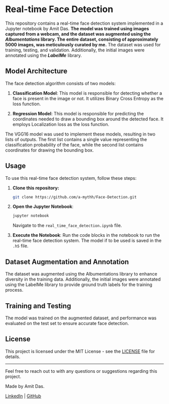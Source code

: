 # Real-time Face Detection

This repository contains a real-time face detection system implemented in a Jupyter notebook by Amit Das. **The model was trained using images captured from a webcam, and the dataset was augmented using the 
*Albumentations* library. The entire dataset, consisting of approximately 5000 images, was meticulously curated by me.** The dataset was used for training, testing, and validation. Additionally, the initial images 
were annotated using the ***LabelMe*** library.

## Model Architecture

The face detection algorithm consists of two models:

1. **Classification Model**: This model is responsible for detecting whether a face is present in the image or not. It utilizes Binary Cross Entropy as the loss function.

2. **Regression Model**: This model is responsible for predicting the coordinates needed to draw a bounding box around the detected face. It employs Localization loss as the loss function.

The VGG16 model was used to implement these models, resulting in two lists of outputs. The first list contains a single value representing the classification probability of the face, while the second list 
contains coordinates for drawing the bounding box.

## Usage

To use this real-time face detection system, follow these steps:

1. **Clone this repository:**
   ```bash
   git clone https://github.com/a-mythh/Face-Detection.git
   ```

2. **Open the Jupyter Notebook**:
   ```bash
   jupyter notebook
   ```
   Navigate to the `real_time_face_detection.ipynb` file.

3. **Execute the Notebook**:
Run the code blocks in the notebook to run the real-time face detection system. The model if to be used is saved in the `.h5` file.

## Dataset Augmentation and Annotation

The dataset was augmented using the Albumentations library to enhance diversity in the training data. Additionally, the initial images were annotated using the LabelMe library to provide ground truth labels 
for the training process.

## Training and Testing

The model was trained on the augmented dataset, and performance was evaluated on the test set to ensure accurate face detection.

## License

This project is licensed under the MIT License - see the [LICENSE](LICENSE) file for details.

---

Feel free to reach out to with any questions or suggestions regarding this project.

Made by Amit Das.

[LinkedIn](https://www.linkedin.com/in/amit-das-work/) | [GitHub](https://github.com/a-mythh)
